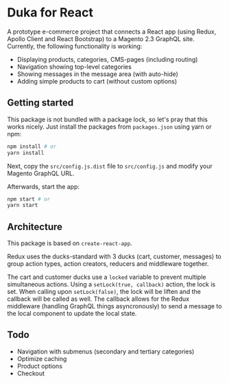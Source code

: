 # Duka for React

A prototype e-commerce project that connects a React app (using Redux, Apollo Client and React Bootstrap) to a Magento 2.3 GraphQL site. Currently, the following functionality is working:

- Displaying products, categories, CMS-pages (including routing)
- Navigation showing top-level categories
- Showing messages in the message area (with auto-hide)
- Adding simple products to cart (without custom options)

## Getting started

This package is not bundled with a package lock, so let's pray that this works nicely. Just install the packages from `packages.json` using yarn or npm:

```bash
npm install # or
yarn install
```

Next, copy the `src/config.js.dist` file to `src/config.js` and modify your Magento GraphQL URL.

Afterwards, start the app:

```bash
npm start # or
yarn start
```

## Architecture

This package is based on `create-react-app`.

Redux uses the ducks-standard with 3 ducks (cart, customer, messages) to group action types, action creators, reducers and middleware together.

The cart and customer ducks use a `locked` variable to prevent multiple simultaneous actions. Using a `setLock(true, callback)` action, the lock is set. When calling upon `setLock(false)`, the lock will be liften and the callback will be called as well. The callback allows for the Redux middleware (handling GraphQL things asyncronously) to send a message to the local component to update the local state.

## Todo

- Navigation with submenus (secondary and tertiary categories)
- Optimize caching
- Product options
- Checkout
